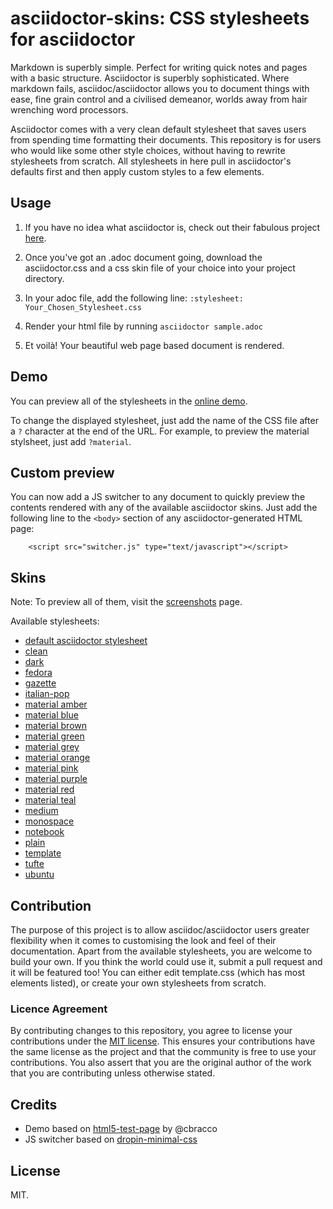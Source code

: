# asciidoctor-skins: CSS stylesheets for asciidoctor

Markdown is superbly simple. Perfect for writing quick notes and pages with a basic structure. Asciidoctor is superbly sophisticated. Where markdown fails, asciidoc/asciidoctor allows you to document things with ease, fine grain control and a civilised demeanor, worlds away from hair wrenching word processors.

Asciidoctor comes with a very clean default stylesheet that saves users from spending time formatting their documents. This repository is for users who would like some other style choices, without having to rewrite stylesheets from scratch. All stylesheets in here pull in asciidoctor's defaults first and then apply custom styles to a few elements.

## Usage

1. If you have no idea what asciidoctor is, check out their fabulous project [here](http://asciidoctor.org/).
2. Once you've got an .adoc document going, download the asciidoctor.css and a css skin file of your choice into your project directory.
3. In your adoc file, add the following line:
`:stylesheet: Your_Chosen_Stylesheet.css`

4. Render your html file by running `asciidoctor sample.adoc`
5. Et voilà! Your beautiful web page based document is rendered.

## Demo

You can preview all of the stylesheets in the [online demo](https://darshandsoni.com/asciidoctor-skins).

To change the displayed stylesheet, just add the name of the CSS file after a `?` character at the end of the URL. For example, to preview the material stylsheet, just add `?material`.

## Custom preview

You can now add a JS switcher to any document to quickly preview the contents rendered with any of the available asciidoctor skins. Just add the following line to the `<body>` section of any asciidoctor-generated HTML page:

        <script src="switcher.js" type="text/javascript"></script>


## Skins

Note: To preview all of them, visit the [screenshots](https://darshandsoni.com/asciidoctor-skins/screenshots/) page.

Available stylesheets:

* [default asciidoctor stylesheet](https://darshandsoni.com/asciidoctor-skins/?asciidoctor)
* [clean](https://darshandsoni.com/asciidoctor-skins/?clean)
* [dark](https://darshandsoni.com/asciidoctor-skins/?dark)
* [fedora](https://darshandsoni.com/asciidoctor-skins/?fedora)
* [gazette](https://darshandsoni.com/asciidoctor-skins/?gazette)
* [italian-pop](https://darshandsoni.com/asciidoctor-skins/?italian-pop)
* [material amber](https://darshandsoni.com/asciidoctor-skins/?material-amber)
* [material blue](https://darshandsoni.com/asciidoctor-skins/?material-blue)
* [material brown](https://darshandsoni.com/asciidoctor-skins/?material-brown)
* [material green](https://darshandsoni.com/asciidoctor-skins/?material-green)
* [material grey](https://darshandsoni.com/asciidoctor-skins/?material-grey)
* [material orange](https://darshandsoni.com/asciidoctor-skins/?material-orange)
* [material pink](https://darshandsoni.com/asciidoctor-skins/?material-pink)
* [material purple](https://darshandsoni.com/asciidoctor-skins/?material-purple)
* [material red](https://darshandsoni.com/asciidoctor-skins/?material-red)
* [material teal](https://darshandsoni.com/asciidoctor-skins/?material-teal)
* [medium](https://darshandsoni.com/asciidoctor-skins/?medium)
* [monospace](https://darshandsoni.com/asciidoctor-skins/?monospace)
* [notebook](https://darshandsoni.com/asciidoctor-skins/?notebook)
* [plain](https://darshandsoni.com/asciidoctor-skins/?plain)
* [template](https://darshandsoni.com/asciidoctor-skins/?template)
* [tufte](https://darshandsoni.com/asciidoctor-skins/?tufte)
* [ubuntu](https://darshandsoni.com/asciidoctor-skins/?ubuntu)

## Contribution
The purpose of this project is to allow asciidoc/asciidoctor users greater flexibility when it comes to customising the look and feel of their documentation. Apart from the available stylesheets, you are welcome to build your own. If you think the world could use it, submit a pull request and it will be featured too!
You can either edit template.css (which has most elements listed), or create your own stylesheets from scratch.

### Licence Agreement
By contributing changes to this repository, you agree to license your contributions under the [MIT license](https://github.com/darshandsoni/asciidoctor-skins/blob/gh-pages/LICENSE). This ensures your contributions have the same license as the project and that the community is free to use your contributions. You also assert that you are the original author of the work that you are contributing unless otherwise stated.

## Credits

* Demo based on [html5-test-page](https://github.com/cbracco/html5-test-page) by @cbracco
* JS switcher based on [dropin-minimal-css](https://github.com/dohliam/dropin-minimal-css)

## License

MIT.
